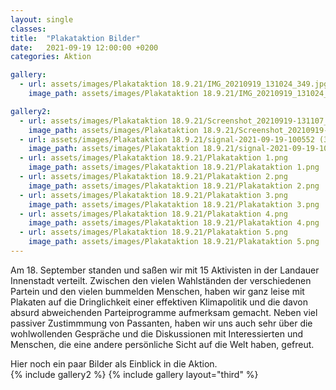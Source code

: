 ```yaml
---
layout: single
classes: 
title:  "Plakataktion Bilder"
date:   2021-09-19 12:00:00 +0200
categories: Aktion

gallery:
  - url: assets/images/Plakataktion 18.9.21/IMG_20210919_131024_349.jpg
    image_path: assets/images/Plakataktion 18.9.21/IMG_20210919_131024_349.jpg

gallery2:
  - url: assets/images/Plakataktion 18.9.21/Screenshot_20210919-131107_Gallery (2).jpg
    image_path: assets/images/Plakataktion 18.9.21/Screenshot_20210919-131107_Gallery (2).jpg
  - url: assets/images/Plakataktion 18.9.21/signal-2021-09-19-100552 (3).jpg
    image_path: assets/images/Plakataktion 18.9.21/signal-2021-09-19-100552 (3).jpg
  - url: assets/images/Plakataktion 18.9.21/Plakataktion 1.png
    image_path: assets/images/Plakataktion 18.9.21/Plakataktion 1.png 
  - url: assets/images/Plakataktion 18.9.21/Plakataktion 2.png
    image_path: assets/images/Plakataktion 18.9.21/Plakataktion 2.png
  - url: assets/images/Plakataktion 18.9.21/Plakataktion 3.png
    image_path: assets/images/Plakataktion 18.9.21/Plakataktion 3.png
  - url: assets/images/Plakataktion 18.9.21/Plakataktion 4.png
    image_path: assets/images/Plakataktion 18.9.21/Plakataktion 4.png
  - url: assets/images/Plakataktion 18.9.21/Plakataktion 5.png
    image_path: assets/images/Plakataktion 18.9.21/Plakataktion 5.png
---
```


Am 18. September standen und saßen wir mit 15 Aktivisten in der Landauer Innenstadt verteilt. Zwischen den vielen Wahlständen der verschiedenen Partein und den vielen bummelden Menschen, haben wir ganz leise mit Plakaten auf die Dringlichkeit einer effektiven Klimapolitik und die davon absurd abweichenden Parteiprogramme aufmerksam gemacht. Neben viel passiver Zustimmmung von Passanten, haben wir uns auch sehr über die wohlwollenden Gespräche und die Diskussionen mit Interessierten und Menschen, die eine andere persönliche Sicht auf die Welt haben, gefreut. <br>

<p></p>

Hier noch ein paar Bilder als Einblick in die Aktion. <br>
{% include gallery2 %}
{% include gallery layout="third" %}
